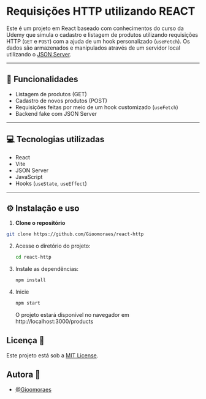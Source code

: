 # Requisições HTTP utilizando REACT

Este é um projeto em React baseado com conhecimentos do curso da Udemy que simula o cadastro e listagem de produtos utilizando requisições HTTP (`GET` e `POST`) com a ajuda de um hook personalizado (`useFetch`). Os dados são armazenados e manipulados através de um servidor local utilizando o [JSON Server](https://github.com/typicode/json-server).

---

## 🚀 Funcionalidades

- Listagem de produtos (GET)
- Cadastro de novos produtos (POST)
- Requisições feitas por meio de um hook customizado (`useFetch`)
- Backend fake com JSON Server

---

## 💻 Tecnologias utilizadas

- React
- Vite
- JSON Server
- JavaScript
- Hooks (`useState`, `useEffect`)

---

## ⚙️ Instalação e uso

1. **Clone o repositório**

```bash
git clone https://github.com/Gioomoraes/react-http
```

2. Acesse o diretório do projeto:

   ```bash
   cd react-http
   ```

3. Instale as dependências:

   ```bash
   npm install
   ```

4. Inicie

   ```bash
   npm start
   ```

   O projeto estará disponível no navegador em http://localhost:3000/products

## **Licença 🔐**

Este projeto está sob a [MIT License](LICENSE).

## Autora 💜

- [@Gioomoraes](https://github.com/Gioomoraes)
